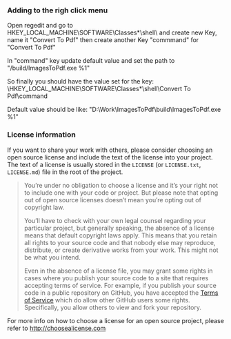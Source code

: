 ### Adding to the righ click menu

Open regedit and go to HKEY_LOCAL_MACHINE\SOFTWARE\Classes\*\shell\ and create new Key, name it "Convert To Pdf"
then create another Key "commmand" for "Convert To Pdf" 

In "command" key update default value and set the path to "<Full path to git folder>/build/ImagesToPdf.exe %1"

So finally you should have the value set for the key:
\HKEY_LOCAL_MACHINE\SOFTWARE\Classes\*\shell\Convert To Pdf\command

Default value should be like: "D:\Work\ImagesToPdf\build\ImagesToPdf.exe %1"

### License information

If you want to share your work with others, please consider choosing an open
source license and include the text of the license into your project.
The text of a license is usually stored in the `LICENSE` (or `LICENSE.txt`,
`LICENSE.md`) file in the root of the project.

> You’re under no obligation to choose a license and it’s your right not to
> include one with your code or project. But please note that opting out of
> open source licenses doesn’t mean you’re opting out of copyright law.
> 
> You’ll have to check with your own legal counsel regarding your particular
> project, but generally speaking, the absence of a license means that default
> copyright laws apply. This means that you retain all rights to your source
> code and that nobody else may reproduce, distribute, or create derivative
> works from your work. This might not be what you intend.
>
> Even in the absence of a license file, you may grant some rights in cases
> where you publish your source code to a site that requires accepting terms
> of service. For example, if you publish your source code in a public
> repository on GitHub, you have accepted the [Terms of Service](https://help.github.com/articles/github-terms-of-service)
> which do allow other GitHub users some rights. Specifically, you allow others
> to view and fork your repository.

For more info on how to choose a license for an open source project, please
refer to http://choosealicense.com